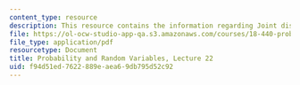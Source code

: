 ```yaml
---
content_type: resource
description: This resource contains the information regarding Joint distribution functions.
file: https://ol-ocw-studio-app-qa.s3.amazonaws.com/courses/18-440-probability-and-random-variables-spring-2014/f94d51ed7622889eaea69db795d52c92_MIT18_440S14_Lecture22.pdf
file_type: application/pdf
resourcetype: Document
title: Probability and Random Variables, Lecture 22
uid: f94d51ed-7622-889e-aea6-9db795d52c92
---
```

